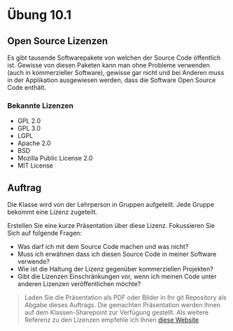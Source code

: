 # Übung 10.1 #

## Open Source Lizenzen ##

Es gibt tausende Softwarepakete von welchen der Source Code öffentlich ist. Gewisse von diesen Paketen
kann man ohne Probleme verwenden (auch in kommerzieller Software), gewisse gar nicht und bei Anderen muss
in der Applikation ausgewiesen werden, dass die Software Open Source Code enthält.

### Bekannte Lizenzen ###

- GPL 2.0
- GPL 3.0
- LGPL
- Apache 2.0
- BSD
- Mozilla Public License 2.0
- MIT License

## Auftrag ##

Die Klasse wird von der Lehrperson in Gruppen aufgeteilt. Jede Gruppe bekommt eine Lizenz zugeteilt.

Erstellen Sie eine kurze Präsentation über diese Lizenz. Fokussieren Sie Sich auf folgende Fragen:

- Was darf ich mit dem Source Code machen und was nicht?
- Muss ich erwähnen dass ich diesen Source Code in meiner Software verwende?
- Wie ist die Haltung der Lizenz gegenüber kommerziellen Projekten?
- Gibt die Lizenzen Einschränkungen vor, wenn ich meinen Code unter anderen Lizenzen veröffentlichen möchte?

> Laden Sie die Präsentation als PDF oder Bilder in Ihr git Repository als Abgabe dieses Auftrags.
> Die gemachten Präsentation werden Ihnen auf dem Klassen-Sharepoint zur Verfügung gestellt.
> Als weitere Referenz zu den Lizenzen empfehle ich Ihnen [diese Website](https://choosealicense.com/)